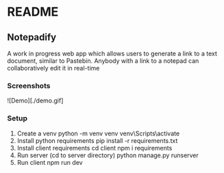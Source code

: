 # README

## Notepadify

A work in progress web app which allows users to generate a link to a text document, similar to Pastebin. Anybody with a link to a notepad can collaboratively edit it in real-time

### Screenshots

![Demo][./demo.gif]


### Setup

1. Create a venv
    python -m venv venv
    venv\Scripts\activate
2. Install python requirements
    pip install -r requirements.txt
3. Install client requirements
    cd client
    npm i requirements
4. Run server (cd to server directory)
    python manage.py runserver
5. Run client
    npm run dev
